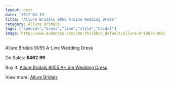 ```yaml
---
layout: post
date: '2017-04-19'
title: "Allure Bridals 9055 A-Line Wedding Dress"
category: Allure Bridals
tags: ["special","dress","line","style","bridal"]
image: http://www.eudances.com/208-thickbox_default/allure-bridals-9055-a-line-wedding-dress.jpg
---
```

Allure Bridals 9055 A-Line Wedding Dress

On Sales: **$462.99**
<a href="https://www.eudances.com/en/allure-bridals/65-allure-bridals-9055-a-line-wedding-dress.html"><amp-img layout="responsive" width="600" height="600" src="//www.eudances.com/208-thickbox_default/allure-bridals-9055-a-line-wedding-dress.jpg" alt="Allure Bridals 9055 A-Line Wedding Dress 0" /></a>
<a href="https://www.eudances.com/en/allure-bridals/65-allure-bridals-9055-a-line-wedding-dress.html"><amp-img layout="responsive" width="600" height="600" src="//www.eudances.com/211-thickbox_default/allure-bridals-9055-a-line-wedding-dress.jpg" alt="Allure Bridals 9055 A-Line Wedding Dress 1" /></a>
<a href="https://www.eudances.com/en/allure-bridals/65-allure-bridals-9055-a-line-wedding-dress.html"><amp-img layout="responsive" width="600" height="600" src="//www.eudances.com/210-thickbox_default/allure-bridals-9055-a-line-wedding-dress.jpg" alt="Allure Bridals 9055 A-Line Wedding Dress 2" /></a>
<a href="https://www.eudances.com/en/allure-bridals/65-allure-bridals-9055-a-line-wedding-dress.html"><amp-img layout="responsive" width="600" height="600" src="//www.eudances.com/209-thickbox_default/allure-bridals-9055-a-line-wedding-dress.jpg" alt="Allure Bridals 9055 A-Line Wedding Dress 3" /></a>

Buy it: [Allure Bridals 9055 A-Line Wedding Dress](https://www.eudances.com/en/allure-bridals/65-allure-bridals-9055-a-line-wedding-dress.html "Allure Bridals 9055 A-Line Wedding Dress")

View more: [Allure Bridals](https://www.eudances.com/en/2-allure-bridals "Allure Bridals")